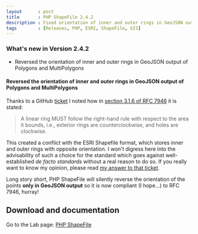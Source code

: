 ```yaml
---
layout      : post
title       : PHP ShapeFile 2.4.2
description : Fixed orientation of inner and outer rings in GeoJSON output
tags        : [Releases, PHP, ESRI, ShapeFile, GIS]
---
```



### What's new in Version 2.4.2
- Reversed the orientation of inner and outer rings in GeoJSON output of Polygons and MultiPolygons


#### Reversed the orientation of inner and outer rings in GeoJSON output of Polygons and MultiPolygons
Thanks to a GitHub [ticket](https://github.com/gasparesganga/php-shapefile/issues/13) I noted how in [section 3.1.6 of RFC 7946](https://tools.ietf.org/html/rfc7946#section-3.1.6) it is stated:
> A linear ring MUST follow the right-hand rule with respect to the
  area it bounds, i.e., exterior rings are counterclockwise, and
  holes are clockwise.

This created a conflict with the ESRI Shapefile format, which stores inner and outer rings with opposite orientation.
I won't digress here into the advisability of such a choice for the standard which goes against well-established *de facto standards* without a real reason to do so. If you really want to know my opinion, please read [my answer to that ticket](https://github.com/gasparesganga/php-shapefile/issues/13#issuecomment-349577163).

Long story short, PHP ShapeFile will silently reverse the orientation of the points **only in GeoJSON output** so it is now compliant (I hope...) to RFC 7946, hurray!

  
## Download and documentation

Go to the Lab page: [PHP ShapeFile](/labs/php-shapefile/)
